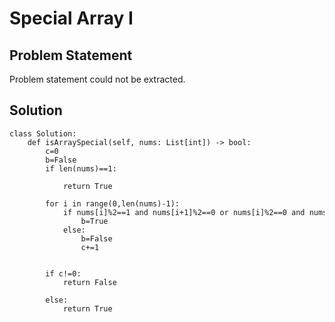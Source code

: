 # Special Array I

## Problem Statement

Problem statement could not be extracted.

## Solution

```unknown
class Solution:
    def isArraySpecial(self, nums: List[int]) -> bool:
        c=0
        b=False
        if len(nums)==1:
            
            return True

        for i in range(0,len(nums)-1):
            if nums[i]%2==1 and nums[i+1]%2==0 or nums[i]%2==0 and nums[i+1]%2==1:
                b=True
            else:
                b=False
                c+=1
                

        if c!=0:
            return False

        else:
            return True
        
```
